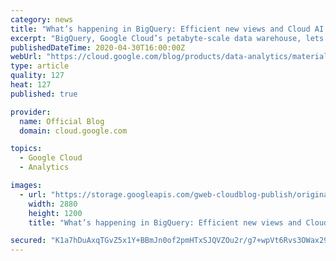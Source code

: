 ```yaml
---
category: news
title: "What’s happening in BigQuery: Efficient new views and Cloud AI integrations"
excerpt: "BigQuery, Google Cloud’s petabyte-scale data warehouse, lets you ingest and analyze data quickly and with high availability, so you can find new insights, trends, and predictions to efficiently run your business. Our engineering team is continually making improvements to BigQuery so you can get even"
publishedDateTime: 2020-04-30T16:00:00Z
webUrl: "https://cloud.google.com/blog/products/data-analytics/materialized-views-ml-models-in-data-warehouse/"
type: article
quality: 127
heat: 127
published: true

provider:
  name: Official Blog
  domain: cloud.google.com

topics:
  - Google Cloud
  - Analytics

images:
  - url: "https://storage.googleapis.com/gweb-cloudblog-publish/original_images/Google_Cloud_Data_Analytics_5I5zzaa.jpg"
    width: 2880
    height: 1200
    title: "What’s happening in BigQuery: Efficient new views and Cloud AI integrations"

secured: "K1a7hDuAxqTGvZ5x1Y+BBmJn0of2pmHTxSJQVZOu2r/g7+wpVt6Rvs3OWax29sByfqqoDD8TAebCPT/AF/VBOrPJ1Hu727SmmlPmaPXzcasOo1f+Ss9TppRYgL6/iggTtDMh2KtoMo3GYUXt2SvtGYiHgCdMYQ3p4keGm/PDspAjZsSDfTjOILfrNwSyB9fgSl1dH6sGOuq0Gyn/vAFGastbhEFBvPwcZ/f/z2uD8qomODfcQgR2Zuy8Av3GpBZPGecIQrwYzOUVrPZedrRs3RyIARa2N6nQNtTk1gGqmL2zW6qmpgfOQ71Ihj4njfkPgzcr4SSFRfOZVr2REazbZg==;vP1MCCPbrEvAiB761rYw6w=="
---
```


